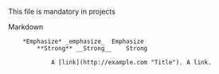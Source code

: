 This file is mandatory in projects

Markdown

        *Emphasize* _emphasize_  Emphasize
	        **Strong** __Strong__    Strong

		        A [link](http://example.com "Title"). A link.
